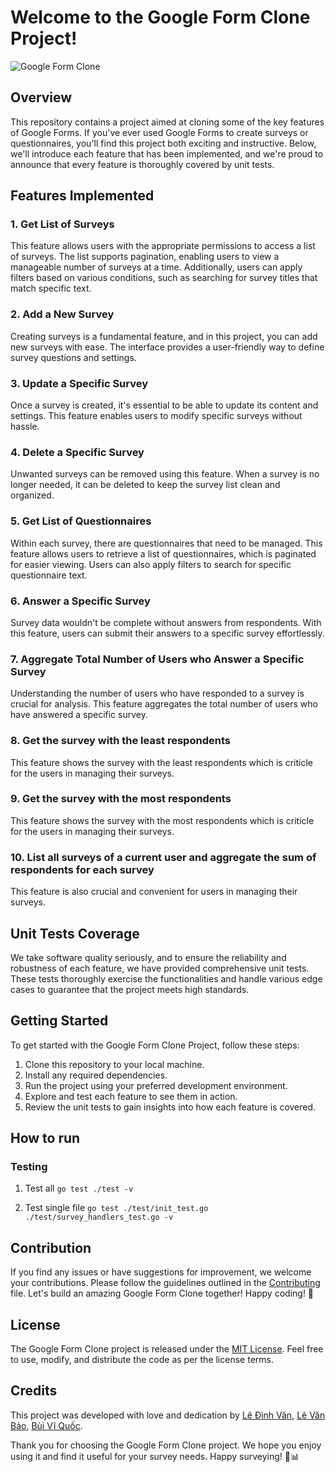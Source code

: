 # Welcome to the Google Form Clone Project!

![Google Form Clone](https://form-publisher.com/blog/content/images/2022/08/How-to-Make-a-Survey-in-Google-Forms.png)

## Overview

This repository contains a project aimed at cloning some of the key features of Google Forms. If you've ever used Google Forms to create surveys or questionnaires, you'll find this project both exciting and instructive. Below, we'll introduce each feature that has been implemented, and we're proud to announce that every feature is thoroughly covered by unit tests.

## Features Implemented

### 1. Get List of Surveys

This feature allows users with the appropriate permissions to access a list of surveys. The list supports pagination, enabling users to view a manageable number of surveys at a time. Additionally, users can apply filters based on various conditions, such as searching for survey titles that match specific text.

### 2. Add a New Survey

Creating surveys is a fundamental feature, and in this project, you can add new surveys with ease. The interface provides a user-friendly way to define survey questions and settings.

### 3. Update a Specific Survey

Once a survey is created, it's essential to be able to update its content and settings. This feature enables users to modify specific surveys without hassle.

### 4. Delete a Specific Survey

Unwanted surveys can be removed using this feature. When a survey is no longer needed, it can be deleted to keep the survey list clean and organized.

### 5. Get List of Questionnaires

Within each survey, there are questionnaires that need to be managed. This feature allows users to retrieve a list of questionnaires, which is paginated for easier viewing. Users can also apply filters to search for specific questionnaire text.

### 6. Answer a Specific Survey

Survey data wouldn't be complete without answers from respondents. With this feature, users can submit their answers to a specific survey effortlessly.

### 7. Aggregate Total Number of Users who Answer a Specific Survey

Understanding the number of users who have responded to a survey is crucial for analysis. This feature aggregates the total number of users who have answered a specific survey.

### 8. Get the survey with the least respondents

This feature shows the survey with the least respondents which is criticle for the users in managing their surveys.

### 9. Get the survey with the most respondents

This feature shows the survey with the most respondents which is criticle for the users in managing their surveys.

### 10. List all surveys of a current user and aggregate the sum of respondents for each survey

This feature is also crucial and convenient for users in managing their surveys.

## Unit Tests Coverage

We take software quality seriously, and to ensure the reliability and robustness of each feature, we have provided comprehensive unit tests. These tests thoroughly exercise the functionalities and handle various edge cases to guarantee that the project meets high standards.

## Getting Started

To get started with the Google Form Clone Project, follow these steps:

1. Clone this repository to your local machine.
2. Install any required dependencies.
3. Run the project using your preferred development environment.
4. Explore and test each feature to see them in action.
5. Review the unit tests to gain insights into how each feature is covered.

## How to run

### Testing
1. Test all
`go test ./test -v`

2. Test single file
`go test ./test/init_test.go ./test/survey_handlers_test.go -v`
## Contribution

If you find any issues or have suggestions for improvement, we welcome your contributions. Please follow the guidelines outlined in the [Contributing](CONTRIBUTING.md) file.
Let's build an amazing Google Form Clone together! Happy coding! 🚀

## License

The Google Form Clone project is released under the [MIT License](https://opensource.org/licenses/MIT). Feel free to use, modify, and distribute the code as per the license terms.

## Credits

This project was developed with love and dedication by [Lê Đình Văn](https://github.com/diegovanne), [Lê Văn Bảo](https://github.com/yuri7030), [Bùi Vĩ Quốc](https://github.com/bvquoc/).

Thank you for choosing the Google Form Clone project. We hope you enjoy using it and find it useful for your survey needs. Happy surveying! 📝📊
